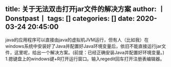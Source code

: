 title: 关于无法双击打开jar文件的解决方案
author: 丨Donstpast丨
tags: []
categories: []
date: 2020-03-24 20:45:00
---
java的应用程序可以直接由java的虚拟机JVM运行，但有人（比如我）在windows系统中安装好了Java并配置好Java环境变量后，依旧不能直接运行jar文件，这里呢，给出一个解决方案。(前提：已经正确安装Java并配置好环境变量。)
1.摁键盘上的windows键+R打开运行窗口。输入regedit回车打开注册表编辑器。
